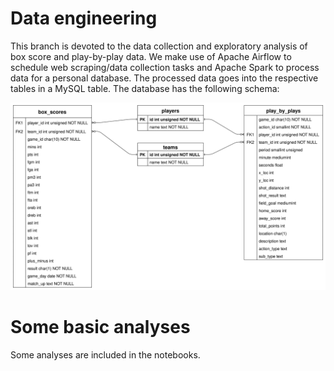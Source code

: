# Data engineering

This branch is devoted to the data collection and exploratory analysis of box score and play-by-play data. We make use of Apache Airflow to schedule web scraping/data collection tasks and Apache Spark to process data for a personal database. The processed data goes into the respective tables in a MySQL table. The database has the following schema:

![Schema diagram](schema.svg?raw=true "NBA database schema")

# Some basic analyses
Some analyses are included in the notebooks.

